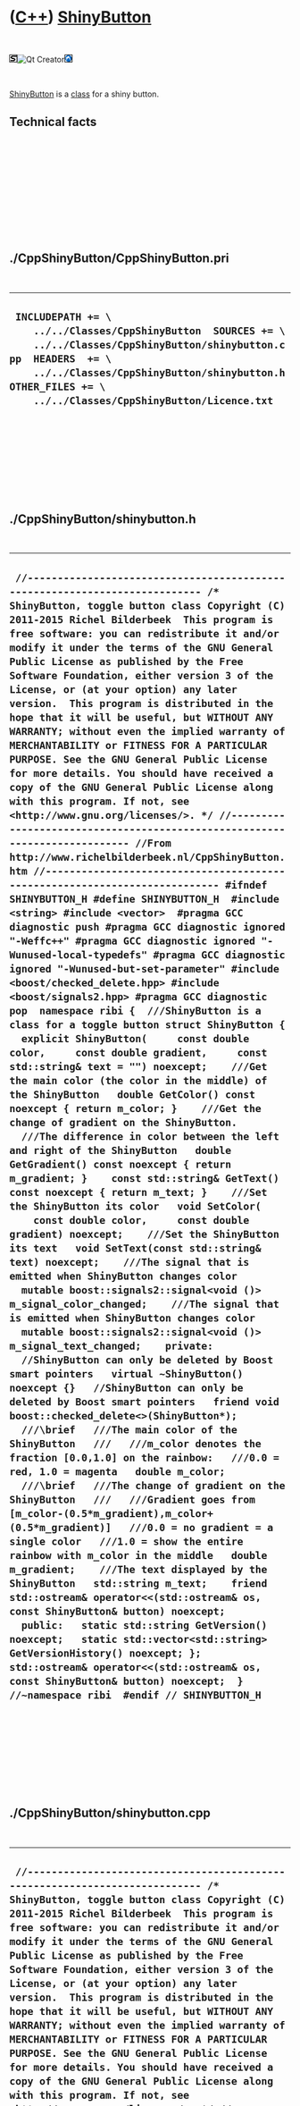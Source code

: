 



 

 

 

 

 

([C++](Cpp.htm)) [ShinyButton](CppShinyButton.htm)
==================================================

 

![STL](PicStl.png)![Qt
Creator](PicQtCreator.png)![Lubuntu](PicLubuntu.png)

 

[ShinyButton](CppShinyButton.htm) is a [class](CppClass.htm) for a shiny
button.

Technical facts
---------------

 

 

 

 

 

 

./CppShinyButton/CppShinyButton.pri
-----------------------------------

 

  --------------------------------------------------------------------------------------------------------------------------------------------------------------------------------------------------------------------------------------------------
  ` INCLUDEPATH += \     ../../Classes/CppShinyButton  SOURCES += \     ../../Classes/CppShinyButton/shinybutton.cpp  HEADERS  += \     ../../Classes/CppShinyButton/shinybutton.h  OTHER_FILES += \     ../../Classes/CppShinyButton/Licence.txt`
  --------------------------------------------------------------------------------------------------------------------------------------------------------------------------------------------------------------------------------------------------

 

 

 

 

 

./CppShinyButton/shinybutton.h
------------------------------

 

  -------------------------------------------------------------------------------------------------------------------------------------------------------------------------------------------------------------------------------------------------------------------------------------------------------------------------------------------------------------------------------------------------------------------------------------------------------------------------------------------------------------------------------------------------------------------------------------------------------------------------------------------------------------------------------------------------------------------------------------------------------------------------------------------------------------------------------------------------------------------------------------------------------------------------------------------------------------------------------------------------------------------------------------------------------------------------------------------------------------------------------------------------------------------------------------------------------------------------------------------------------------------------------------------------------------------------------------------------------------------------------------------------------------------------------------------------------------------------------------------------------------------------------------------------------------------------------------------------------------------------------------------------------------------------------------------------------------------------------------------------------------------------------------------------------------------------------------------------------------------------------------------------------------------------------------------------------------------------------------------------------------------------------------------------------------------------------------------------------------------------------------------------------------------------------------------------------------------------------------------------------------------------------------------------------------------------------------------------------------------------------------------------------------------------------------------------------------------------------------------------------------------------------------------------------------------------------------------------------------------------------------------------------------------------------------------------------------------------------------------------------------------------------------------------------------------------------------------------------------------------------------------------------------------------------------------------------------------------------------------------------------------------------------------------------------------------------------------------------------------------------------------------------------------------------------------------------------------------------------------------------------------------------------------------------------------------------------------------------------------------------------------------------------------------------------------------------------------------------------------------------------------------------------------------------------------------------------------
  ` //--------------------------------------------------------------------------- /* ShinyButton, toggle button class Copyright (C) 2011-2015 Richel Bilderbeek  This program is free software: you can redistribute it and/or modify it under the terms of the GNU General Public License as published by the Free Software Foundation, either version 3 of the License, or (at your option) any later version.  This program is distributed in the hope that it will be useful, but WITHOUT ANY WARRANTY; without even the implied warranty of MERCHANTABILITY or FITNESS FOR A PARTICULAR PURPOSE. See the GNU General Public License for more details. You should have received a copy of the GNU General Public License along with this program. If not, see <http://www.gnu.org/licenses/>. */ //--------------------------------------------------------------------------- //From http://www.richelbilderbeek.nl/CppShinyButton.htm //--------------------------------------------------------------------------- #ifndef SHINYBUTTON_H #define SHINYBUTTON_H  #include <string> #include <vector>  #pragma GCC diagnostic push #pragma GCC diagnostic ignored "-Weffc++" #pragma GCC diagnostic ignored "-Wunused-local-typedefs" #pragma GCC diagnostic ignored "-Wunused-but-set-parameter" #include <boost/checked_delete.hpp> #include <boost/signals2.hpp> #pragma GCC diagnostic pop  namespace ribi {  ///ShinyButton is a class for a toggle button struct ShinyButton {   explicit ShinyButton(     const double color,     const double gradient,     const std::string& text = "") noexcept;    ///Get the main color (the color in the middle) of the ShinyButton   double GetColor() const noexcept { return m_color; }    ///Get the change of gradient on the ShinyButton.   ///The difference in color between the left and right of the ShinyButton   double GetGradient() const noexcept { return m_gradient; }    const std::string& GetText() const noexcept { return m_text; }    ///Set the ShinyButton its color   void SetColor(     const double color,     const double gradient) noexcept;    ///Set the ShinyButton its text   void SetText(const std::string& text) noexcept;    ///The signal that is emitted when ShinyButton changes color   mutable boost::signals2::signal<void ()> m_signal_color_changed;    ///The signal that is emitted when ShinyButton changes color   mutable boost::signals2::signal<void ()> m_signal_text_changed;    private:   //ShinyButton can only be deleted by Boost smart pointers   virtual ~ShinyButton() noexcept {}   //ShinyButton can only be deleted by Boost smart pointers   friend void boost::checked_delete<>(ShinyButton*);    ///\brief   ///The main color of the ShinyButton   ///   ///m_color denotes the fraction [0.0,1.0] on the rainbow:   ///0.0 = red, 1.0 = magenta   double m_color;    ///\brief   ///The change of gradient on the ShinyButton   ///   ///Gradient goes from [m_color-(0.5*m_gradient),m_color+(0.5*m_gradient)]   ///0.0 = no gradient = a single color   ///1.0 = show the entire rainbow with m_color in the middle   double m_gradient;    ///The text displayed by the ShinyButton   std::string m_text;    friend std::ostream& operator<<(std::ostream& os, const ShinyButton& button) noexcept;    public:   static std::string GetVersion() noexcept;   static std::vector<std::string> GetVersionHistory() noexcept; };  std::ostream& operator<<(std::ostream& os, const ShinyButton& button) noexcept;  } //~namespace ribi  #endif // SHINYBUTTON_H`
  -------------------------------------------------------------------------------------------------------------------------------------------------------------------------------------------------------------------------------------------------------------------------------------------------------------------------------------------------------------------------------------------------------------------------------------------------------------------------------------------------------------------------------------------------------------------------------------------------------------------------------------------------------------------------------------------------------------------------------------------------------------------------------------------------------------------------------------------------------------------------------------------------------------------------------------------------------------------------------------------------------------------------------------------------------------------------------------------------------------------------------------------------------------------------------------------------------------------------------------------------------------------------------------------------------------------------------------------------------------------------------------------------------------------------------------------------------------------------------------------------------------------------------------------------------------------------------------------------------------------------------------------------------------------------------------------------------------------------------------------------------------------------------------------------------------------------------------------------------------------------------------------------------------------------------------------------------------------------------------------------------------------------------------------------------------------------------------------------------------------------------------------------------------------------------------------------------------------------------------------------------------------------------------------------------------------------------------------------------------------------------------------------------------------------------------------------------------------------------------------------------------------------------------------------------------------------------------------------------------------------------------------------------------------------------------------------------------------------------------------------------------------------------------------------------------------------------------------------------------------------------------------------------------------------------------------------------------------------------------------------------------------------------------------------------------------------------------------------------------------------------------------------------------------------------------------------------------------------------------------------------------------------------------------------------------------------------------------------------------------------------------------------------------------------------------------------------------------------------------------------------------------------------------------------------------------------------------------

 

 

 

 

 

./CppShinyButton/shinybutton.cpp
--------------------------------

 

  ----------------------------------------------------------------------------------------------------------------------------------------------------------------------------------------------------------------------------------------------------------------------------------------------------------------------------------------------------------------------------------------------------------------------------------------------------------------------------------------------------------------------------------------------------------------------------------------------------------------------------------------------------------------------------------------------------------------------------------------------------------------------------------------------------------------------------------------------------------------------------------------------------------------------------------------------------------------------------------------------------------------------------------------------------------------------------------------------------------------------------------------------------------------------------------------------------------------------------------------------------------------------------------------------------------------------------------------------------------------------------------------------------------------------------------------------------------------------------------------------------------------------------------------------------------------------------------------------------------------------------------------------------------------------------------------------------------------------------------------------------------------------------------------------------------------------------------------------------------------------------------------------------------------------------------------------------------------------------------------------------------------------------------------------------------------------------------------------------------------------------------------------------------------------------------------------------------------------------------------------------------------------------------------------------------------------------------------------------------------------------------------------------------------------------------------------------------------------------------------------------------------------------------------------------------------
  ` //--------------------------------------------------------------------------- /* ShinyButton, toggle button class Copyright (C) 2011-2015 Richel Bilderbeek  This program is free software: you can redistribute it and/or modify it under the terms of the GNU General Public License as published by the Free Software Foundation, either version 3 of the License, or (at your option) any later version.  This program is distributed in the hope that it will be useful, but WITHOUT ANY WARRANTY; without even the implied warranty of MERCHANTABILITY or FITNESS FOR A PARTICULAR PURPOSE. See the GNU General Public License for more details. You should have received a copy of the GNU General Public License along with this program. If not, see <http://www.gnu.org/licenses/>. */ //--------------------------------------------------------------------------- //From http://www.richelbilderbeek.nl/CppShinyButton.htm //--------------------------------------------------------------------------- #pragma GCC diagnostic push #pragma GCC diagnostic ignored "-Weffc++" #pragma GCC diagnostic ignored "-Wunused-local-typedefs" #pragma GCC diagnostic ignored "-Wunused-but-set-parameter" #include "shinybutton.h"  #include <cassert> #include <cmath>  #include "trace.h"  #pragma GCC diagnostic pop  ribi::ShinyButton::ShinyButton(   const double color,   const double gradient,   const std::string& text) noexcept   : m_signal_color_changed{},     m_signal_text_changed{},     m_color(color),     m_gradient(gradient),     m_text(text) {  }  std::string ribi::ShinyButton::GetVersion() noexcept {   return "1.0"; }  std::vector<std::string> ribi::ShinyButton::GetVersionHistory() noexcept {   return {     "2011-09-21: Version 1.0: initial version"   }; }  void ribi::ShinyButton::SetColor(   const double color,   const double gradient) noexcept {   if (color != m_color || gradient != m_gradient)   {     m_color = color;     m_gradient = gradient;     m_signal_color_changed();   } }  void ribi::ShinyButton::SetText(   const std::string& text) noexcept {   if (text != m_text)   {     m_text = text;     m_signal_text_changed();   } }  std::ostream& ribi::operator<<(std::ostream& os, const ShinyButton& button) noexcept {   os     << "<ShinyButton>"     << "<color>"       << button.m_color     << "</color>"     << "<gradient>"       << button.m_gradient     << "</gradient>"     << "<text>"       << button.m_text     << "</text>"     << "</ShinyButton>";   return os;  }`
  ----------------------------------------------------------------------------------------------------------------------------------------------------------------------------------------------------------------------------------------------------------------------------------------------------------------------------------------------------------------------------------------------------------------------------------------------------------------------------------------------------------------------------------------------------------------------------------------------------------------------------------------------------------------------------------------------------------------------------------------------------------------------------------------------------------------------------------------------------------------------------------------------------------------------------------------------------------------------------------------------------------------------------------------------------------------------------------------------------------------------------------------------------------------------------------------------------------------------------------------------------------------------------------------------------------------------------------------------------------------------------------------------------------------------------------------------------------------------------------------------------------------------------------------------------------------------------------------------------------------------------------------------------------------------------------------------------------------------------------------------------------------------------------------------------------------------------------------------------------------------------------------------------------------------------------------------------------------------------------------------------------------------------------------------------------------------------------------------------------------------------------------------------------------------------------------------------------------------------------------------------------------------------------------------------------------------------------------------------------------------------------------------------------------------------------------------------------------------------------------------------------------------------------------------------------------

 

 

 

 

 





 

[![Valid XHTML 1.0 Strict](valid-xhtml10.png){width="88"
height="31"}](http://validator.w3.org/check?uri=referer)

This page has been created by the [tool](Tools.htm)
[CodeToHtml](ToolCodeToHtml.htm)
